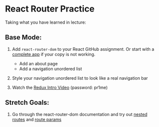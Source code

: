 # React Router Practice

Taking what you have learned in lecture:

## Base Mode:

1. Add `react-router-dom` to your React GitHub assignment. Or start with a [complete app](https://github.com/PrimeAcademy/vega-github-studentlist) if your copy is not working. 

    - Add an about page
    - Add a navigation unordered list
1. Style your navigation unordered list to look like a real navigation bar
1. Watch the [Redux Intro Video](https://vimeo.com/265241005) (password: pr1me)

## Stretch Goals:

1. Go through the react-router-dom documentation and try out [nested routes](https://reacttraining.com/react-router/web/example/basic) and [route params](https://reacttraining.com/react-router/web/example/url-params)

